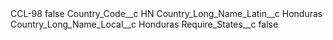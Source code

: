 <?xml version="1.0" encoding="UTF-8"?>
<CustomMetadata xmlns="http://soap.sforce.com/2006/04/metadata" xmlns:xsi="http://www.w3.org/2001/XMLSchema-instance" xmlns:xsd="http://www.w3.org/2001/XMLSchema">
    <label>CCL-98</label>
    <protected>false</protected>
    <values>
        <field>Country_Code__c</field>
        <value xsi:type="xsd:string">HN</value>
    </values>
    <values>
        <field>Country_Long_Name_Latin__c</field>
        <value xsi:type="xsd:string">Honduras</value>
    </values>
    <values>
        <field>Country_Long_Name_Local__c</field>
        <value xsi:type="xsd:string">Honduras</value>
    </values>
    <values>
        <field>Require_States__c</field>
        <value xsi:type="xsd:boolean">false</value>
    </values>
</CustomMetadata>
